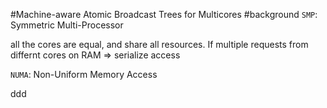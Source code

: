 #Machine-aware Atomic Broadcast Trees for Multicores
#background
`SMP`: Symmetric Multi-Processor 

all the cores are equal, and share all resources. 
If multiple requests from differnt cores on RAM => serialize access

`NUMA`: Non-Uniform Memory Access

ddd

